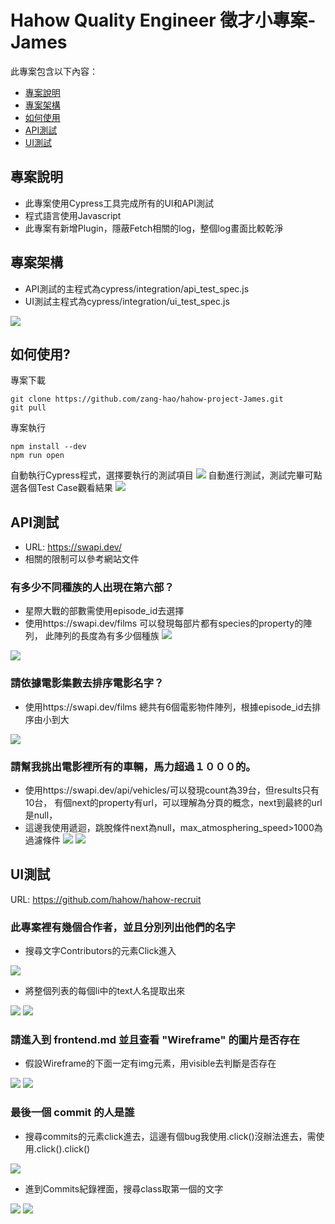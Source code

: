 # Hahow Quality Engineer 徵才小專案-James

此專案包含以下內容：
* [專案說明](#專案說明)
* [專案架構](#專案架構)
* [如何使用](#如何使用)
* [API測試](#API測試)
* [UI測試](#UI測試)

## 專案說明

* 此專案使用Cypress工具完成所有的UI和API測試
* 程式語言使用Javascript
* 此專案有新增Plugin，隱蔽Fetch相關的log，整個log畫面比較乾淨

## 專案架構

* API測試的主程式為cypress/integration/api_test_spec.js
* UI測試主程式為cypress/integration/ui_test_spec.js

![](https://i.imgur.com/mQ9vWEA.png)

## 如何使用?
專案下載
```
git clone https://github.com/zang-hao/hahow-project-James.git
git pull
```
專案執行
```
npm install --dev
npm run open
```
自動執行Cypress程式，選擇要執行的測試項目
![](https://i.imgur.com/cVH7ZM2.png)
自動進行測試，測試完畢可點選各個Test Case觀看結果
![](https://i.imgur.com/JpFVIUI.png)



## API測試
* URL: https://swapi.dev/
* 相關的限制可以參考網站文件

### 有多少不同種族的人出現在第六部？
* 星際大戰的部數需使用episode_id去選擇
* 使用https://swapi.dev/films 可以發現每部片都有species的property的陣列，
  此陣列的長度為有多少個種族
![](https://i.imgur.com/C4OG7ty.png)

![](https://i.imgur.com/dymEbpa.png)

### 請依據電影集數去排序電影名字？
* 使用https://swapi.dev/films 總共有6個電影物件陣列，根據episode_id去排序由小到大

![](https://i.imgur.com/IS76Ejd.png)

### 請幫我挑出電影裡所有的車輛，馬力超過１０００的。
* 使用https://swapi.dev/api/vehicles/可以發現count為39台，但results只有10台，
有個next的property有url，可以理解為分頁的概念，next到最終的url是null，
* 這邊我使用遞迴，跳脫條件next為null，max_atmosphering_speed>1000為過濾條件
![](https://i.imgur.com/hXp8aUJ.png)
![](https://i.imgur.com/W0ViQDD.png)

## UI測試
URL: https://github.com/hahow/hahow-recruit
### 此專案裡有幾個合作者，並且分別列出他們的名字
* 搜尋文字Contributors的元素Click進入

![](https://i.imgur.com/LBTTKQZ.png)

* 將整個列表的每個li中的text人名提取出來

![](https://i.imgur.com/qRWWa35.png)
![](https://i.imgur.com/I7A9BCF.png)

### 請進入到 frontend.md 並且查看 "Wireframe" 的圖片是否存在

* 假設Wireframe的下面一定有img元素，用visible去判斷是否存在

![](https://i.imgur.com/oLVds5L.png)
![](https://i.imgur.com/490ILDs.png)

### 最後一個 commit 的人是誰
* 搜尋commits的元素click進去，這邊有個bug我使用.click()沒辦法進去，需使用.click().click()
 
![](https://i.imgur.com/MPakktH.png)
* 進到Commits紀錄裡面，搜尋class取第一個的文字

![](https://i.imgur.com/lGqTVNw.png)
![](https://i.imgur.com/wBHgH6O.png)

